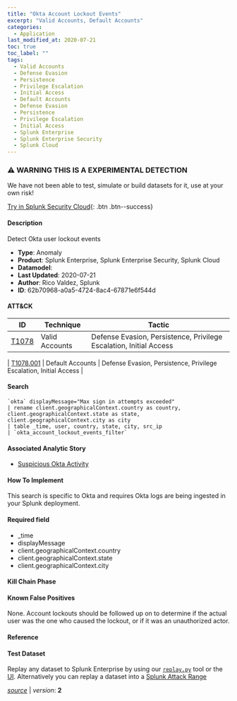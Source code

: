 ```yaml
---
title: "Okta Account Lockout Events"
excerpt: "Valid Accounts, Default Accounts"
categories:
  - Application
last_modified_at: 2020-07-21
toc: true
toc_label: ""
tags:
  - Valid Accounts
  - Defense Evasion
  - Persistence
  - Privilege Escalation
  - Initial Access
  - Default Accounts
  - Defense Evasion
  - Persistence
  - Privilege Escalation
  - Initial Access
  - Splunk Enterprise
  - Splunk Enterprise Security
  - Splunk Cloud
---
```


### ⚠️ WARNING THIS IS A EXPERIMENTAL DETECTION
We have not been able to test, simulate or build datasets for it, use at your own risk!


[Try in Splunk Security Cloud](https://www.splunk.com/en_us/cyber-security.html){: .btn .btn--success}

#### Description

Detect Okta user lockout events

- **Type**: Anomaly
- **Product**: Splunk Enterprise, Splunk Enterprise Security, Splunk Cloud
- **Datamodel**: 
- **Last Updated**: 2020-07-21
- **Author**: Rico Valdez, Splunk
- **ID**: 62b70968-a0a5-4724-8ac4-67871e6f544d


#### ATT&CK

| ID          | Technique   | Tactic         |
| ----------- | ----------- |--------------- |
| [T1078](https://attack.mitre.org/techniques/T1078/) | Valid Accounts | Defense Evasion, Persistence, Privilege Escalation, Initial Access |



| [T1078.001](https://attack.mitre.org/techniques/T1078/001/) | Default Accounts | Defense Evasion, Persistence, Privilege Escalation, Initial Access |





#### Search

```
`okta` displayMessage="Max sign in attempts exceeded" 
| rename client.geographicalContext.country as country, client.geographicalContext.state as state, client.geographicalContext.city as city 
| table _time, user, country, state, city, src_ip 
| `okta_account_lockout_events_filter` 
```

#### Associated Analytic Story
* [Suspicious Okta Activity](/stories/suspicious_okta_activity)


#### How To Implement
This search is specific to Okta and requires Okta logs are being ingested in your Splunk deployment.

#### Required field
* _time
* displayMessage
* client.geographicalContext.country
* client.geographicalContext.state
* client.geographicalContext.city


#### Kill Chain Phase


#### Known False Positives
None. Account lockouts should be followed up on to determine if the actual user was the one who caused the lockout, or if it was an unauthorized actor.





#### Reference


#### Test Dataset
Replay any dataset to Splunk Enterprise by using our [`replay.py`](https://github.com/splunk/attack_data#using-replaypy) tool or the [UI](https://github.com/splunk/attack_data#using-ui).
Alternatively you can replay a dataset into a [Splunk Attack Range](https://github.com/splunk/attack_range#replay-dumps-into-attack-range-splunk-server)



[*source*](https://github.com/splunk/security_content/tree/develop/detections/experimental/application/okta_account_lockout_events.yml) \| *version*: **2**